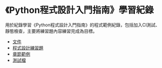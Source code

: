 # 《Python程式設計入門指南》學習紀錄
用於紀錄學習《Python程式設計入門指南》的程式範例紀錄，包括加入CI測試、靜態檢查，主要將練習題內容練習完成為目標。

- [文件](/docs/)
- [程式設計練習題](/own_practice/)
- [章節範例](/examples/)
- [測試檔](/tests/)
